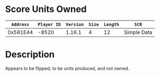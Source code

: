 # Score Units Owned

| `Address` | `Player ID` | `Version` | `Size` | `Length` | `SCR` |
| ---------- | ----------- | --------- | ------ | -------- | ---- |
| 0x581E44 | -8520 | 1.16.1 | 4 | 12 | Simple Data |

# Description

Appears to be flipped; to be units produced, and not owned.
